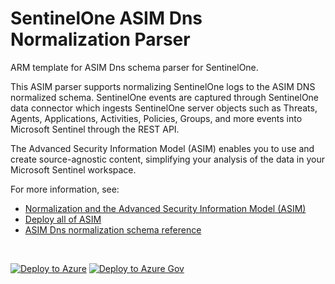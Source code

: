 # SentinelOne ASIM Dns Normalization Parser

ARM template for ASIM Dns schema parser for SentinelOne.

This ASIM parser supports normalizing SentinelOne logs to the ASIM DNS normalized schema. SentinelOne events are captured through SentinelOne data connector which ingests SentinelOne server objects such as Threats, Agents, Applications, Activities, Policies, Groups, and more events into Microsoft Sentinel through the REST API.


The Advanced Security Information Model (ASIM) enables you to use and create source-agnostic content, simplifying your analysis of the data in your Microsoft Sentinel workspace.

For more information, see:

- [Normalization and the Advanced Security Information Model (ASIM)](https://aka.ms/AboutASIM)
- [Deploy all of ASIM](https://aka.ms/DeployASIM)
- [ASIM Dns normalization schema reference](https://aka.ms/ASimDnsDoc)

<br>

[![Deploy to Azure](https://aka.ms/deploytoazurebutton)](https://portal.azure.com/#create/Microsoft.Template/uri/https%3A%2F%2Fraw.githubusercontent.com%2FAzure%2FAzure-Sentinel%2Fmaster%2FParsers%2FASimDns%2FARM%2FvimDnsSentinelOne%2FvimDnsSentinelOne.json) [![Deploy to Azure Gov](https://aka.ms/deploytoazuregovbutton)](https://portal.azure.us/#create/Microsoft.Template/uri/https%3A%2F%2Fraw.githubusercontent.com%2FAzure%2FAzure-Sentinel%2Fmaster%2FParsers%2FASimDns%2FARM%2FvimDnsSentinelOne%2FvimDnsSentinelOne.json)
